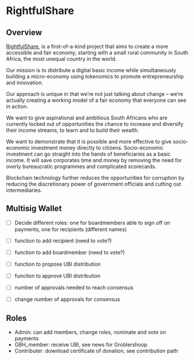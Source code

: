 # RightfulShare

## Overview

[RightfulShare](rightfulshare.org), is a first-of-a-kind project that aims to create a more accessible and fair economy, starting with a small rural community in South Africa, the most unequal country in the world.

Our mission is to distribute a digital basic income while simultaneously building a micro-economy using tokenomics to promote entrepreneurship and innovation.

Our approach is unique in that we’re not just talking about change – we’re actually creating a working model of a fair economy that everyone can see in action.

We want to give aspirational and ambitious South Africans who are currently locked out of opportunities the chance to increase and diversify their income streams, to learn and to build their wealth.

We want to demonstrate that it is possible and more effective to give socio-economic investment money directly to citizens. Socio-economic investment can go straight into the hands of beneficiaries as a basic income. It will save corporates time and money by removing the need for overly bureaucratic programmes and complicated scorecards.

Blockchain technology further reduces the opportunities for corruption by reducing the discretionary power of government officials and cutting out intermediaries.

## Multisig Wallet

- [ ] Decide different roles: one for boardmembers able to sign off on payments, one for recipients (different names)
- [ ] function to add recipient (need to vote?)
- [ ] function to add boardmember (need to vote?)
- [ ] function to propose UBI distribution
- [ ] funciton to approve UBI distribution
- [ ] number of approvals needed to reach consensus
- [ ] change number of approvals for consensus


## Roles

- Admin: can add members, change roles, nominate and vote on payments
- GBH_member: receive UBI, see news for Groblershoop
- Contributer: download certificate of donation, see contribution path